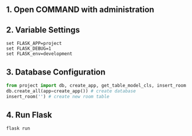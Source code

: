 ## 1. Open COMMAND with administration
## 2. Variable Settings
```
set FLASK_APP=project
set FLASK_DEBUG=1
set FLASK_env=development
```
## 3. Database Configuration
```python
from project import db, create_app, get_table_model_cls, insert_room
db.create_all(app=create_app()) # create database
insert_room('') # create new room table
```
## 4. Run Flask
```
flask run
```